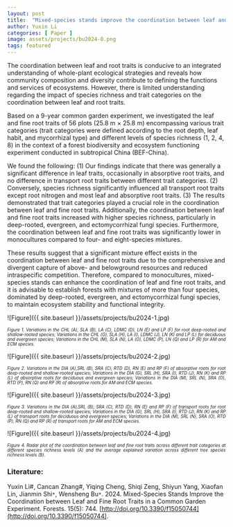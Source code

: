 ```yaml
---
layout: post
title:  "Mixed-species stands improve the coordination between leaf and fine root traits in a common garden experiment"
author: Yuxin Li
categories: [ Paper ]
image: assets/projects/bu2024-0.png
tags: featured
---
```

The coordination between leaf and root traits is conducive to an integrated understanding of whole-plant ecological strategies and reveals how community composition and diversity contribute to defining the functions and services of ecosystems. However, there is limited understanding regarding the impact of species richness and trait categories on the coordination between leaf and root traits. 

Based on a 9-year common garden experiment, we investigated the leaf and fine root traits of 56 plots (25.8 m × 25.8 m) encompassing various trait categories (trait categories were defined according to the root depth, leaf habit, and mycorrhizal type) and different levels of species richness (1, 2, 4, 8) in the context of a forest biodiversity and ecosystem functioning experiment conducted in subtropical China (BEF-China). 

We found the following: (1) Our findings indicate that there was generally a significant difference in leaf traits, occasionally in absorptive root traits, and no difference in transport root traits between different trait categories. (2) Conversely, species richness significantly influenced all transport root traits except root nitrogen and most leaf and absorptive root traits. (3) The results demonstrated that trait categories played a crucial role in the coordination between leaf and fine root traits. Additionally, the coordination between leaf and fine root traits increased with higher species richness, particularly in deep-rooted, evergreen, and ectomycorrhizal fungi species. Furthermore, the coordination between leaf and fine root traits was significantly lower in monocultures compared to four- and eight-species mixtures. 

These results suggest that a significant mixture effect exists in the coordination between leaf and fine root traits due to the comprehensive and divergent capture of above- and belowground resources and reduced intraspecific competition. Therefore, compared to monocultures, mixed-species stands can enhance the coordination of leaf and fine root traits, and it is advisable to establish forests with mixtures of more than four species, dominated by deep-rooted, evergreen, and ectomycorrhizal fungi species, to maintain ecosystem stability and functional integrity.

![Figure]({{ site.baseurl }}/assets/projects/bu2024-1.jpg)
<p style='text-align: justify;' ><span style="font-style: italic; font-size:70%">Figure 1. Variations in the CHL (A), SLA (B), LA (C), LDMC (D), LN (E) and LP (F) for root deep-rooted and shallow-rooted species; Variations in the CHL (G), SLA (H), LA (I), LDMC (J), LN (K) and LP (L) for deciduous and evergreen species; Variations in the CHL (M), SLA (N), LA (O), LDMC (P), LN (Q) and LP (R) for AM and ECM species.
</span></p>

![Figure]({{ site.baseurl }}/assets/projects/bu2024-2.jpg)
<p style='text-align: justify;' ><span style="font-style: italic; font-size:70%">Figure 2. Variations in the DIA (A),SRL (B), SRA (C), RTD (D), RN (E) and RP (F) of absorptive roots for root deep-rooted and shallow-rooted species; Variations in the DIA (G), SRL (H), SRA (I), RTD (J), RN (K) and RP (L) of absorptive roots for deciduous and evergreen species; Variations in the DIA (M), SRL (N), SRA (O), RTD (P), RN (Q) and RP (R) of absorptive roots for AM and ECM species.
</span></p>

![Figure]({{ site.baseurl }}/assets/projects/bu2024-3.jpg)
<p style='text-align: justify;' ><span style="font-style: italic; font-size:70%">Figure 3. Variations in the DIA (A),SRL (B), SRA (C), RTD (D), RN (E) and RP (F) of transport roots for root deep-rooted and shallow-rooted species; Variations in the DIA (G), SRL (H), SRA (I), RTD (J), RN (K) and RP (L) of transport roots for deciduous and evergreen species; Variations in the DIA (M), SRL (N), SRA (O), RTD (P), RN (Q) and RP (R) of transport roots for AM and ECM species. 
</span></p>

![Figure]({{ site.baseurl }}/assets/projects/bu2024-4.jpg)
<p style='text-align: justify;' ><span style="font-style: italic; font-size:70%">Figure 4. Radar plot of the coordination between leaf and fine root traits across different trait categories at different species richness levels (A) and the average explained variation across different tree species richness levels (B).
</span></p>

### Literature:
Yuxin Li#, Cancan Zhang#, Yiqing Cheng, Shiqi Zeng, Shiyun Yang, Xiaofan Lin, Jianmin Shi<code>&ast;</code>, Wensheng Bu<code>&ast;</code>. 2024. Mixed-Species Stands Improve the Coordination between Leaf and Fine Root Traits in a Common Garden Experiment. Forests. 15(5): 744. [http://doi.org/10.3390/f15050744](http://doi.org/10.3390/f15050744). 
